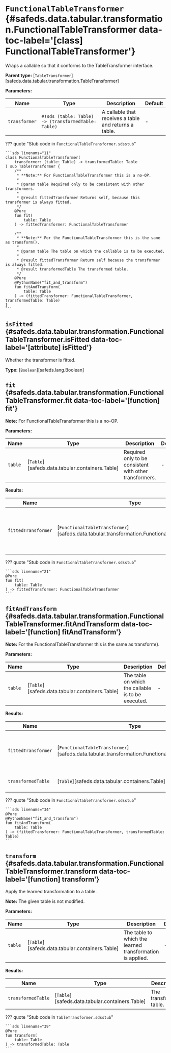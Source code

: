 [//]: # (DO NOT EDIT THIS FILE DIRECTLY. Instead, edit the corresponding stub file and execute `npm run docs:api`.)

# <code class="doc-symbol doc-symbol-class"></code> `FunctionalTableTransformer` {#safeds.data.tabular.transformation.FunctionalTableTransformer data-toc-label='[class] FunctionalTableTransformer'}

Wraps a callable so that it conforms to the TableTransformer interface.

**Parent type:** [`TableTransformer`][safeds.data.tabular.transformation.TableTransformer]

**Parameters:**

| Name | Type | Description | Default |
|------|------|-------------|---------|
| `transformer` | `#!sds (table: Table) -> (transformedTable: Table)` | A callable that receives a table and returns a table. | - |

??? quote "Stub code in `FunctionalTableTransformer.sdsstub`"

    ```sds linenums="11"
    class FunctionalTableTransformer(
        transformer: (table: Table) -> transformedTable: Table
    ) sub TableTransformer {
        /**
         * **Note:** For FunctionalTableTransformer this is a no-OP.
         *
         * @param table Required only to be consistent with other transformers.
         *
         * @result fittedTransformer Returns self, because this transformer is always fitted.
         */
        @Pure
        fun fit(
            table: Table
        ) -> fittedTransformer: FunctionalTableTransformer

        /**
         * **Note:** For the FunctionalTableTransformer this is the same as transform().
         *
         * @param table The table on which the callable is to be executed.
         *
         * @result fittedTransformer Return self because the transformer is always fitted.
         * @result transformedTable The transformed table.
         */
        @Pure
        @PythonName("fit_and_transform")
        fun fitAndTransform(
            table: Table
        ) -> (fittedTransformer: FunctionalTableTransformer, transformedTable: Table)
    }
    ```

## <code class="doc-symbol doc-symbol-attribute"></code> `isFitted` {#safeds.data.tabular.transformation.FunctionalTableTransformer.isFitted data-toc-label='[attribute] isFitted'}

Whether the transformer is fitted.

**Type:** [`Boolean`][safeds.lang.Boolean]

## <code class="doc-symbol doc-symbol-function"></code> `fit` {#safeds.data.tabular.transformation.FunctionalTableTransformer.fit data-toc-label='[function] fit'}

**Note:** For FunctionalTableTransformer this is a no-OP.

**Parameters:**

| Name | Type | Description | Default |
|------|------|-------------|---------|
| `table` | [`Table`][safeds.data.tabular.containers.Table] | Required only to be consistent with other transformers. | - |

**Results:**

| Name | Type | Description |
|------|------|-------------|
| `fittedTransformer` | [`FunctionalTableTransformer`][safeds.data.tabular.transformation.FunctionalTableTransformer] | Returns self, because this transformer is always fitted. |

??? quote "Stub code in `FunctionalTableTransformer.sdsstub`"

    ```sds linenums="21"
    @Pure
    fun fit(
        table: Table
    ) -> fittedTransformer: FunctionalTableTransformer
    ```

## <code class="doc-symbol doc-symbol-function"></code> `fitAndTransform` {#safeds.data.tabular.transformation.FunctionalTableTransformer.fitAndTransform data-toc-label='[function] fitAndTransform'}

**Note:** For the FunctionalTableTransformer this is the same as transform().

**Parameters:**

| Name | Type | Description | Default |
|------|------|-------------|---------|
| `table` | [`Table`][safeds.data.tabular.containers.Table] | The table on which the callable is to be executed. | - |

**Results:**

| Name | Type | Description |
|------|------|-------------|
| `fittedTransformer` | [`FunctionalTableTransformer`][safeds.data.tabular.transformation.FunctionalTableTransformer] | Return self because the transformer is always fitted. |
| `transformedTable` | [`Table`][safeds.data.tabular.containers.Table] | The transformed table. |

??? quote "Stub code in `FunctionalTableTransformer.sdsstub`"

    ```sds linenums="34"
    @Pure
    @PythonName("fit_and_transform")
    fun fitAndTransform(
        table: Table
    ) -> (fittedTransformer: FunctionalTableTransformer, transformedTable: Table)
    ```

## <code class="doc-symbol doc-symbol-function"></code> `transform` {#safeds.data.tabular.transformation.FunctionalTableTransformer.transform data-toc-label='[function] transform'}

Apply the learned transformation to a table.

**Note:** The given table is not modified.

**Parameters:**

| Name | Type | Description | Default |
|------|------|-------------|---------|
| `table` | [`Table`][safeds.data.tabular.containers.Table] | The table to which the learned transformation is applied. | - |

**Results:**

| Name | Type | Description |
|------|------|-------------|
| `transformedTable` | [`Table`][safeds.data.tabular.containers.Table] | The transformed table. |

??? quote "Stub code in `TableTransformer.sdsstub`"

    ```sds linenums="39"
    @Pure
    fun transform(
        table: Table
    ) -> transformedTable: Table
    ```
